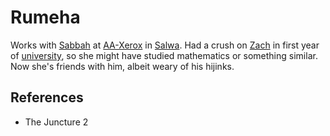 # Rumeha
Works with [Sabbah](Person/Sabbah.md) at [AA-Xerox](Location/Commercial/AA-Xerox.md) in [Salwa](Location/Salwa.md). Had a crush on [Zach](Person/Zach.md) in first year of [university](Location/Education/Salwa%20University.md), so she might have studied mathematics or something similar. Now she's friends with him, albeit weary of his hijinks.

## References
- The Juncture 2
